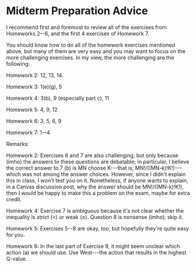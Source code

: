 Midterm Preparation Advice
==========================

I recommend first and foremost to review all of the exercises from Homeworks 2--6, and the first 4 exercises of Homework 7.

You should know how to do all of the homework exercises mentioned above, but many of them are very easy and you may want to focus on the more challenging exercises.  In my view, the more challenging are the following:

Homework 2: 12, 13, 14.

Homework 3: 1(e)(g), 5

Homework 4: 3(b), 9 (especially part c), 11

Homework 5: 4, 9, 12

Homework 6: 3, 5, 6, 9

Homework 7: 1--4


Remarks:

Homework 2: Exercises 6 and 7 are also challenging, but only because (imho) the answers to these questions are debatable; in particular, I believe the correct answer to 7 (b) is MN choose K---that is, MN!/((MN-k)!K!)---which was not among the answer choices.  However, since I didn't explain this in class, I won't test you on it. Nonetheless, if anyone wants to explain, in a Canvas discussion post, why the answer should be MN!/((MN-k)!K!), then I would be happy to make this a problem on the exam, maybe for extra credit.

Homework 4: Exercise 7 is ambiguous because it's not clear whether the inequality is strict (<) or weak (≤). Question 8 is nonsense (imho); skip it.

Homework 5: Exercises 5--8 are okay, too, but hopefully they're quite easy for you.

Homework 6: In the last part of Exercise 9, it might seem unclear which action (a) we should use.  Use West---the action that results in the highest Q-value.

